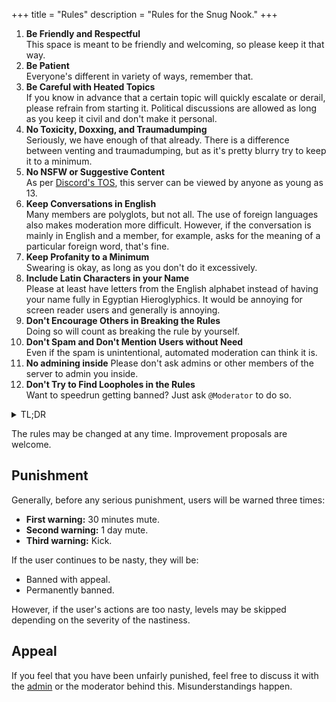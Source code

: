 +++
title = "Rules"
description = "Rules for the Snug Nook."
+++

1. **Be Friendly and Respectful**  
This space is meant to be friendly and welcoming, so please keep it that way.
2. **Be Patient**  
Everyone's different in variety of ways, remember that.
3. **Be Careful with Heated Topics**  
If you know in advance that a certain topic will quickly escalate or derail, please refrain from starting it. Political discussions are allowed as long as you keep it civil and don't make it personal.
4. **No Toxicity, Doxxing, and Traumadumping**  
Seriously, we have enough of that already. There is a difference between venting and traumadumping, but as it's pretty blurry try to keep it to a minimum.
5. **No NSFW or Suggestive Content**  
As per [Discord's TOS](https://discord.com/terms/#2), this server can be viewed by anyone as young as 13.
6. **Keep Conversations in English**  
Many members are polyglots, but not all. The use of foreign languages also makes moderation more difficult. However, if the conversation is mainly in English and a member, for example, asks for the meaning of a particular foreign word, that's fine.
7. **Keep Profanity to a Minimum**  
Swearing is okay, as long as you don't do it excessively.
8. **Include Latin Characters in your Name**  
Please at least have letters from the English alphabet instead of having your name fully in Egyptian Hieroglyphics. It would be annoying for screen reader users and generally is annoying. 
9. **Don't Encourage Others in Breaking the Rules**  
Doing so will count as breaking the rule by yourself.
10. **Don't Spam and Don't Mention Users without Need**  
Even if the spam is unintentional, automated moderation can think it is.
11. **No admining inside**
Please don't ask admins or other members of the server to admin you inside.
12. **Don't Try to Find Loopholes in the Rules**  
Want to speedrun getting banned? Just ask `@Moderator` to do so.

<details>
<summary>TL;DR</summary>

![Meme titled "Be friendly" with a stretched image of Twilight Sparkle, followed by the text: Don't engage with rude people online. And make sure you behave yourself - Don't offend anyone. When communicating on the Internet, be kind to others. Avoid using harsh words! You might unintentionally hurt someone, And reading rude comments is just as unpleasant as hearing them.](../be-friendly.png)
</details>

The rules may be changed at any time. Improvement proposals are welcome.

## Punishment

Generally, before any serious punishment, users will be warned three times:

- **First warning:** 30 minutes mute.
- **Second warning:** 1 day mute.
- **Third warning:** Kick.

If the user continues to be nasty, they will be:

- Banned with appeal.
- Permanently banned.

However, if the user's actions are too nasty, levels may be skipped depending on the severity of the nastiness.

## Appeal

If you feel that you have been unfairly punished, feel free to discuss it with the [admin](@/online/index.md#contacts) or the moderator behind this. Misunderstandings happen.
